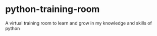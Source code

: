 # python-training-room
A virtual training room to learn and grow in my knowledge and skills of python

